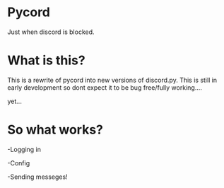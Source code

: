 # Pycord
Just when discord is blocked.

# What is this?
This is a rewrite of pycord into new versions of discord.py. This is still in early development so dont expect it to be bug free/fully working....

yet...

# So what works?

-Logging in

-Config

-Sending messeges!

